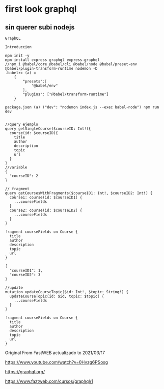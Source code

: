 # first look graphql
## sin querer subi nodejs
```
GraphQL

Introduccion

npm init -y
npm install express graphql express-graphql
//npm i @babel/core @babel/cli @babel/node @babel/preset-env @babel/plugin-transform-runtime nodemon -D
.babelrc (a) = 
	{
		"presets":[
			"@babel/env"
		], 
		"plugins": ["@babel/transform-runtime"]
	}

package.json (a) ("dev": "nodemon index.js --exec babel-node") npm run dev


//query ejemplo
query getSingleCourse($courseID: Int!){
  course(id: $courseID){
    title
    author
    description
    topic
    url
  }
}
//variable
{
  "courseID": 2
}

// fragment
query getCoursesWithFragments($courseID1: Int!, $courseID2: Int!) {
  course1: course(id: $courseID1) {
    ...courseFields
  }
  course2: course(id: $courseID2) {
    ...courseFields
  }
}

fragment courseFields on Course {
  title
  author
  description
  topic
  url
}

{
  "courseID1": 1,
  "courseID2": 3
}

//update
mutation updateCourseTopic($id: Int!, $topic: String!) {
  updateCourseTopic(id: $id, topic: $topic) {
    ...courseFields
  }
}

fragment courseFields on Course {
  title
  author
  description
  topic
  url
}
```
Original From FastWEB actualizado to 2021/03/17 

https://www.youtube.com/watch?v=0Hvzg6PSosg 

https://graphql.org/ 

https://www.faztweb.com/cursos/graphql/1 
